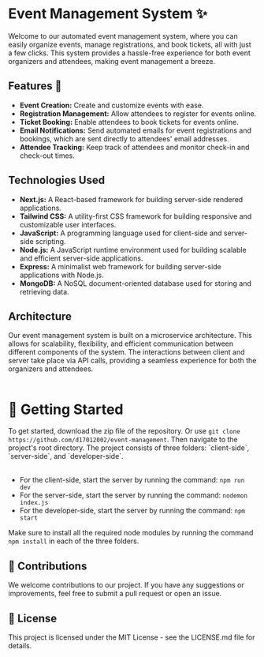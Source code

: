 
<h1> Event Management System ✨</h1>
Welcome to our automated event management system, where you can easily organize events, manage registrations, and book tickets, all with just a few clicks. This system provides a hassle-free experience for both event organizers and attendees, making event management a breeze.
<br>

<h2>Features 🎯</h2>
<ul>
<li><strong>Event Creation:</strong> Create and customize events with ease.</li>
<li><strong>Registration Management:</strong> Allow attendees to register for events online.</li>
<li><strong>Ticket Booking:</strong> Enable attendees to book tickets for events online.</li>
<li><strong>Email Notifications:</strong> Send automated emails for event registrations and bookings, which are sent directly to attendees' email addresses.</li>
<li><strong>Attendee Tracking:</strong> Keep track of attendees and monitor check-in and check-out times.</li>
</ul>

<h2>Technologies Used</h2>
<ul>
<li><strong>Next.js:</strong> A React-based framework for building server-side rendered applications.</li>
<li><strong>Tailwind CSS:</strong> A utility-first CSS framework for building responsive and customizable user interfaces.</li>
<li><strong>JavaScript:</strong> A programming language used for client-side and server-side scripting.</li>
<li><strong>Node.js:</strong> A JavaScript runtime environment used for building scalable and efficient server-side applications.</li>
<li><strong>Express:</strong> A minimalist web framework for building server-side applications with Node.js.</li>
<li><strong>MongoDB:</strong> A NoSQL document-oriented database used for storing and retrieving data.</li>
</ul>

<h2>Architecture</h2>
Our event management system is built on a microservice architecture. This allows for scalability, flexibility, and efficient communication between different components of the system. The interactions between client and server take place via API calls, providing a seamless experience for both the organizers and attendees.
<br>
<br>
<h1>🚀 Getting Started</h1>
To get started, download the zip file of the repository. Or use <code>git clone https://github.com/d17012002/event-management</code>.
Then navigate to the project's root directory. The project consists of three folders: `client-side`, `server-side`, and `developer-side`.
<br><br>

- For the client-side, start the server by running the command: <code>npm run dev</code><br>
- For the server-side, start the server by running the command: <code>nodemon index.js</code><br>
- For the developer-side, start the server by running the command: <code>npm start</code><br>

Make sure to install all the required node modules by running the command <code>npm install</code> in each of the three folders.

<h2>🙌 Contributions</h2>
We welcome contributions to our project. If you have any suggestions or improvements, feel free to submit a pull request or open an issue.

<h2>📜 License</h2>
This project is licensed under the MIT License - see the LICENSE.md file for details.

